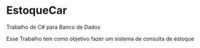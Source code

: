 # EstoqueCar
Trabalho de C# para Banco de Dados

Esse Trabalho tem como objetivo fazer um sistema de consulta de estoque 
